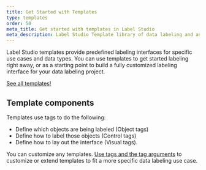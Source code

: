 ```yaml
---
title: Get Started with Templates
type: templates
order: 50
meta_title: Get started with templates in Label Studio
meta_description: Label Studio Template library of data labeling and annotation configurations for various data types.
---
```


Label Studio templates provide predefined labeling interfaces for specific use cases and data types. You can use templates to get started labeling right away, or as a starting point to build a fully customized labeling interface for your data labeling project.

<a class="button" href="gallery.html">See all templates!</a>

## Template components

Templates use tags to do the following:
- Define which objects are being labeled (Object tags)
- Define how to label those objects (Control tags)
- Define how to lay out the interface (Visual tags). 

You can customize any templates. [Use tags and the tag arguments](/tags) to customize or extend templates to fit a more specific data labeling use case.

